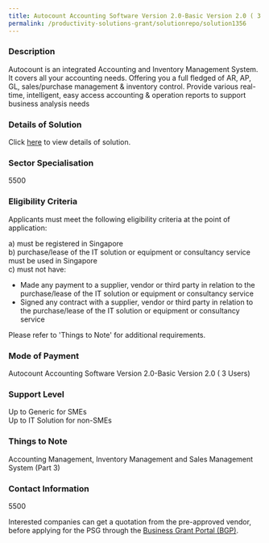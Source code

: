 ```yaml
---
title: Autocount Accounting Software Version 2.0-Basic Version 2.0 ( 3 Users)
permalink: /productivity-solutions-grant/solutionrepo/solution1356
---
```


### Description

Autocount is an integrated Accounting and Inventory Management System. It covers all your accounting needs. Offering you a full fledged of AR, AP, GL, sales/purchase management & inventory control. Provide various real-time, intelligent, easy access accounting & operation reports to support business analysis needs

### Details of Solution

Click <a href='I SOFT BUSINESS SOLUTIONS PTE LTD' target='_blank' rel='noopener'>here</a> to view details of solution.

### Sector Specialisation

 5500 

### Eligibility Criteria

Applicants must meet the following eligibility criteria at the point of application:

a) must be registered in Singapore <br>
b) purchase/lease of the IT solution or equipment or consultancy service must be used in Singapore <br>
c) must not have:
- Made any payment to a supplier, vendor or third party in relation to the purchase/lease of the IT solution or equipment or consultancy service
- Signed any contract with a supplier, vendor or third party in relation to the purchase/lease of the IT solution or equipment or consultancy service

Please refer to 'Things to Note' for additional requirements.

### Mode of Payment
Autocount Accounting Software Version 2.0-Basic Version 2.0 ( 3 Users)

### Support Level
Up to Generic for SMEs <br>
Up to IT Solution for non-SMEs

### Things to Note
Accounting Management, Inventory Management and Sales Management System (Part 3)

### Contact Information
5500

Interested companies can get a quotation from the pre-approved vendor, before applying for the PSG through the <a target='_blank' rel='noopener' href='https://www.businessgrants.gov.sg/'>Business Grant Portal (BGP)</a>.
